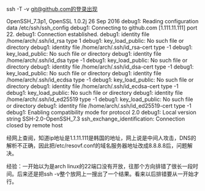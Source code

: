 ssh -T -v git@github.com的登录出现


OpenSSH_7.3p1, OpenSSL 1.0.2j  26 Sep 2016
debug1: Reading configuration data /etc/ssh/ssh_config
debug1: Connecting to github.com [1.111.11.111] port 22.
debug1: Connection established.
debug1: identity file /home/arch/.ssh/id_rsa type 1
debug1: key_load_public: No such file or directory
debug1: identity file /home/arch/.ssh/id_rsa-cert type -1
debug1: key_load_public: No such file or directory
debug1: identity file /home/arch/.ssh/id_dsa type -1
debug1: key_load_public: No such file or directory
debug1: identity file /home/arch/.ssh/id_dsa-cert type -1
debug1: key_load_public: No such file or directory
debug1: identity file /home/arch/.ssh/id_ecdsa type -1
debug1: key_load_public: No such file or directory
debug1: identity file /home/arch/.ssh/id_ecdsa-cert type -1
debug1: key_load_public: No such file or directory
debug1: identity file /home/arch/.ssh/id_ed25519 type -1
debug1: key_load_public: No such file or directory
debug1: identity file /home/arch/.ssh/id_ed25519-cert type -1
debug1: Enabling compatibility mode for protocol 2.0
debug1: Local version string SSH-2.0-OpenSSH_7.3
ssh_exchange_identification: Connection closed by remote host




经网上查阅，知道ip地址是1.1.11.111是韩国的地址，网上说是中间人攻击，DNS的解析不正确，因此把/etc/resovf.conf的域名服务器地址改成8.8.8.8后，问题解决。

经验：一开始以为是arch linux的22端口没有开放，往那个方向排错了很长一段时间。后来还是把ssh -v整个放网上一搜出了一个结果。看来以后排错要从一开始才行。
